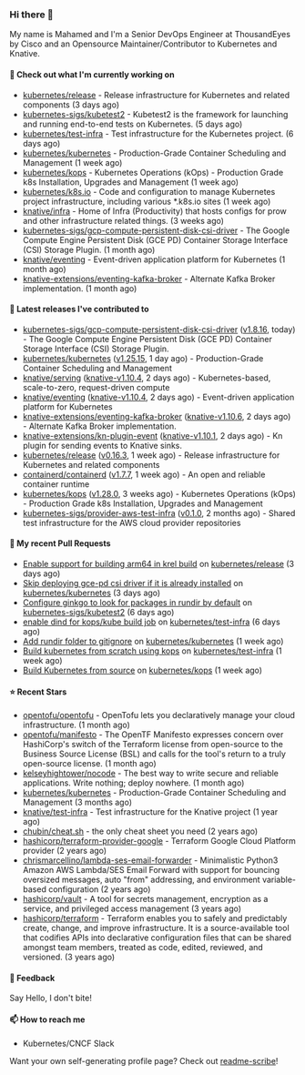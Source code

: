 ### Hi there 👋

My name is Mahamed and I'm a Senior DevOps Engineer at ThousandEyes by Cisco and an Opensource Maintainer/Contributor to Kubernetes and Knative.

#### 👷 Check out what I'm currently working on

- [kubernetes/release](https://github.com/kubernetes/release) - Release infrastructure for Kubernetes and related components (3 days ago)
- [kubernetes-sigs/kubetest2](https://github.com/kubernetes-sigs/kubetest2) - Kubetest2 is the framework for launching and running end-to-end tests on Kubernetes. (5 days ago)
- [kubernetes/test-infra](https://github.com/kubernetes/test-infra) - Test infrastructure for the Kubernetes project. (6 days ago)
- [kubernetes/kubernetes](https://github.com/kubernetes/kubernetes) - Production-Grade Container Scheduling and Management (1 week ago)
- [kubernetes/kops](https://github.com/kubernetes/kops) - Kubernetes Operations (kOps) - Production Grade k8s Installation, Upgrades and Management (1 week ago)
- [kubernetes/k8s.io](https://github.com/kubernetes/k8s.io) - Code and configuration to manage Kubernetes project infrastructure, including various *.k8s.io sites (1 week ago)
- [knative/infra](https://github.com/knative/infra) - Home of Infra (Productivity) that hosts configs for prow and other infrastructure related things. (3 weeks ago)
- [kubernetes-sigs/gcp-compute-persistent-disk-csi-driver](https://github.com/kubernetes-sigs/gcp-compute-persistent-disk-csi-driver) - The Google Compute Engine Persistent Disk (GCE PD) Container Storage Interface (CSI) Storage Plugin. (1 month ago)
- [knative/eventing](https://github.com/knative/eventing) - Event-driven application platform for Kubernetes (1 month ago)
- [knative-extensions/eventing-kafka-broker](https://github.com/knative-extensions/eventing-kafka-broker) - Alternate Kafka Broker implementation. (1 month ago)

#### 🔭 Latest releases I've contributed to

- [kubernetes-sigs/gcp-compute-persistent-disk-csi-driver](https://github.com/kubernetes-sigs/gcp-compute-persistent-disk-csi-driver) ([v1.8.16](https://github.com/kubernetes-sigs/gcp-compute-persistent-disk-csi-driver/releases/tag/v1.8.16), today) - The Google Compute Engine Persistent Disk (GCE PD) Container Storage Interface (CSI) Storage Plugin.
- [kubernetes/kubernetes](https://github.com/kubernetes/kubernetes) ([v1.25.15](https://github.com/kubernetes/kubernetes/releases/tag/v1.25.15), 1 day ago) - Production-Grade Container Scheduling and Management
- [knative/serving](https://github.com/knative/serving) ([knative-v1.10.4](https://github.com/knative/serving/releases/tag/knative-v1.10.4), 2 days ago) - Kubernetes-based, scale-to-zero, request-driven compute
- [knative/eventing](https://github.com/knative/eventing) ([knative-v1.10.4](https://github.com/knative/eventing/releases/tag/knative-v1.10.4), 2 days ago) - Event-driven application platform for Kubernetes
- [knative-extensions/eventing-kafka-broker](https://github.com/knative-extensions/eventing-kafka-broker) ([knative-v1.10.6](https://github.com/knative-extensions/eventing-kafka-broker/releases/tag/knative-v1.10.6), 2 days ago) - Alternate Kafka Broker implementation.
- [knative-extensions/kn-plugin-event](https://github.com/knative-extensions/kn-plugin-event) ([knative-v1.10.1](https://github.com/knative-extensions/kn-plugin-event/releases/tag/knative-v1.10.1), 2 days ago) - Kn plugin for sending events to Knative sinks.
- [kubernetes/release](https://github.com/kubernetes/release) ([v0.16.3](https://github.com/kubernetes/release/releases/tag/v0.16.3), 1 week ago) - Release infrastructure for Kubernetes and related components
- [containerd/containerd](https://github.com/containerd/containerd) ([v1.7.7](https://github.com/containerd/containerd/releases/tag/v1.7.7), 1 week ago) - An open and reliable container runtime
- [kubernetes/kops](https://github.com/kubernetes/kops) ([v1.28.0](https://github.com/kubernetes/kops/releases/tag/v1.28.0), 3 weeks ago) - Kubernetes Operations (kOps) - Production Grade k8s Installation, Upgrades and Management
- [kubernetes-sigs/provider-aws-test-infra](https://github.com/kubernetes-sigs/provider-aws-test-infra) ([v0.1.0](https://github.com/kubernetes-sigs/provider-aws-test-infra/releases/tag/v0.1.0), 2 months ago) - Shared test infrastructure for the AWS cloud provider repositories

#### 🔨 My recent Pull Requests

- [Enable support for building arm64 in krel build](https://github.com/kubernetes/release/pull/3324) on [kubernetes/release](https://github.com/kubernetes/release) (3 days ago)
- [Skip deploying gce-pd csi driver if it is already installed](https://github.com/kubernetes/kubernetes/pull/121259) on [kubernetes/kubernetes](https://github.com/kubernetes/kubernetes) (3 days ago)
- [Configure ginkgo to look for packages in rundir by default](https://github.com/kubernetes-sigs/kubetest2/pull/249) on [kubernetes-sigs/kubetest2](https://github.com/kubernetes-sigs/kubetest2) (6 days ago)
- [enable dind for kops/kube build job](https://github.com/kubernetes/test-infra/pull/31031) on [kubernetes/test-infra](https://github.com/kubernetes/test-infra) (6 days ago)
- [Add rundir folder to gitignore](https://github.com/kubernetes/kubernetes/pull/121195) on [kubernetes/kubernetes](https://github.com/kubernetes/kubernetes) (1 week ago)
- [Build kubernetes from scratch using kops](https://github.com/kubernetes/test-infra/pull/31023) on [kubernetes/test-infra](https://github.com/kubernetes/test-infra) (1 week ago)
- [Build Kubernetes from source](https://github.com/kubernetes/kops/pull/16018) on [kubernetes/kops](https://github.com/kubernetes/kops) (1 week ago)

#### ⭐ Recent Stars

- [opentofu/opentofu](https://github.com/opentofu/opentofu) - OpenTofu lets you declaratively manage your cloud infrastructure. (1 month ago)
- [opentofu/manifesto](https://github.com/opentofu/manifesto) - The OpenTF Manifesto expresses concern over HashiCorp&#39;s switch of the Terraform license from open-source to the Business Source License (BSL) and calls for the tool&#39;s return to a truly open-source license. (1 month ago)
- [kelseyhightower/nocode](https://github.com/kelseyhightower/nocode) - The best way to write secure and reliable applications. Write nothing; deploy nowhere. (1 month ago)
- [kubernetes/kubernetes](https://github.com/kubernetes/kubernetes) - Production-Grade Container Scheduling and Management (3 months ago)
- [knative/test-infra](https://github.com/knative/test-infra) - Test infrastructure for the Knative project (1 year ago)
- [chubin/cheat.sh](https://github.com/chubin/cheat.sh) - the only cheat sheet you need (2 years ago)
- [hashicorp/terraform-provider-google](https://github.com/hashicorp/terraform-provider-google) - Terraform Google Cloud Platform provider (2 years ago)
- [chrismarcellino/lambda-ses-email-forwarder](https://github.com/chrismarcellino/lambda-ses-email-forwarder) - Minimalistic Python3 Amazon AWS Lambda/SES Email Forward with support for bouncing oversized messages, auto &#34;from&#34; addressing, and environment variable-based configuration (2 years ago)
- [hashicorp/vault](https://github.com/hashicorp/vault) - A tool for secrets management, encryption as a service, and privileged access management (3 years ago)
- [hashicorp/terraform](https://github.com/hashicorp/terraform) - Terraform enables you to safely and predictably create, change, and improve infrastructure. It is a source-available tool that codifies APIs into declarative configuration files that can be shared amongst team members, treated as code, edited, reviewed, and versioned. (3 years ago)

#### 💬 Feedback

Say Hello, I don't bite!

#### 📫 How to reach me

- Kubernetes/CNCF Slack

Want your own self-generating profile page? Check out [readme-scribe](https://github.com/muesli/readme-scribe)!


